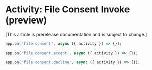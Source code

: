 # Activity: File Consent Invoke (preview)

[This article is prerelease documentation and is subject to change.]

```typescript
app.on('file.consent', async ({ activity }) => {});

app.on('file.consent.accept', async ({ activity }) => {});

app.on('file.consent.decline', async ({ activity }) => {});
```